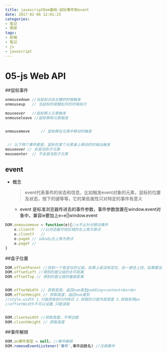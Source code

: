 ```yaml
---
title: javascriptDom基础-鼠标事件和event
date: 2017-02-06 12:01:23
categories:
- 笔记
- 零碎
tags:
- 前端
- 笔记
- js
- javascript
---
```



# 05-js Web API

##鼠标事件

```javascript
onmousedown //当鼠标点击左键的时候触发
onmouseup   // 当鼠标的按键松开的时候执行

mouseover	//鼠标移入元素触发
onmouseleave //鼠标移除元素触发


onmousemove 	// 鼠标移在元素中移动时触发


 // 以下两个事件都是，鼠标在某个元素身上移动的时候出触发
mouseover // 会冒泡到子元素
mouseenter 	// 不会冒泡到子元素
```

## event

+ 概念

  > event代表事件的状态和信息，比如触发event对象的元素，鼠标的位置及状态，按下的键等等，它的某些属性只对特定的事件有意义

  + event 是标准浏览器传进去的事件参数，事件参数放置在window.event对象中，兼容ie要加上e=e||window.event

```js
DOM.onmousemove = function(e){//e不止针对移动事件
    e.clientX	//以浏览器可视区域的左上角为原点
    e.clientY	//
    e.pageX // 以body左上角为原点
    e.pageY // 
}
```



##盒子位置

```js
DOM.offsetParent //找到一个有定位的父级，如果上级没有定位，会一直往上找，如果都没有最后找到body
DOM.offsetLeft //得到的是父级的水平距离
DOM.offsetTop // 得到的是父级的垂直距离


DOM.offsetWidth // 获取宽度，返回num类型padding+content+border
DOM.offsetHeight // 获取高度，返回num类型
//style.width 1.只能获取到行内样式 2.获取的只是内容宽度 3.获取到带px
//offsetWidth不可以设置,只能读取


DOM.clientwidth //获取宽度，不带边框
DOM.clientHeight // 获取高度
```

##事件解绑

```js
DOM.on事件类型 = null; //事件解绑 
DOM.romoveEventListener('事件',事件函数名) //注销事件
```



